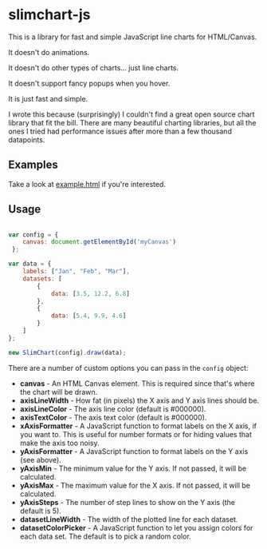 # slimchart-js
This is a library for fast and simple JavaScript line charts for HTML/Canvas.

It doesn't do animations.

It doesn't do other types of charts... just line charts.

It doesn't support fancy popups when you hover.

It is just fast and simple.

I wrote this because (surprisingly) I couldn't find a great open source chart library that fit the bill. There are many beautiful charting libraries, but all the ones I tried had performance issues after more than a few thousand datapoints. 

## Examples

Take a look at [example.html](example.html) if you're interested.

## Usage

```javascript

var config = {
    canvas: document.getElementById('myCanvas')
 };

var data = {
    labels: ["Jan", "Feb", "Mar"],
    datasets: [
        {
            data: [3.5, 12.2, 6.8]
        },
        {
            data: [5.4, 9.9, 4.6]
        }
    ]
};

new SlimChart(config).draw(data);

```

There are a number of custom options you can pass in the ```config``` object:

* **canvas** - An HTML Canvas element. This is required since that's where the chart will be drawn.
* **axisLineWidth** - How fat (in pixels) the X axis and Y axis lines should be.
* **axisLineColor** - The axis line color (default is #000000).
* **axisTextColor** - The axis text color (default is #000000).
* **xAxisFormatter** - A JavaScript function to format labels on the X axis, if you want to. This is useful for number formats or for hiding values that make the axis too noisy.
* **yAxisFormatter** - A JavaScript function to format labels on the Y axis (see above).
* **yAxisMin** - The minimum value for the Y axis. If not passed, it will be calculated.
* **yAxisMax** - The maximum value for the X axis. If not passed, it will be calculated.
* **yAxisSteps** - The number of step lines to show on the Y axis (the default is 5).
* **datasetLineWidth** - The width of the plotted line for each dataset.
* **datasetColorPicker** - A JavaScript function to let you assign colors for each data set. The default is to pick a random color.
